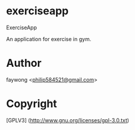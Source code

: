 exerciseapp
===========

ExerciseApp

An application for exercise in gym.

Author
======
faywong &lt;philip584521@gmail.com&gt;

Copyright
=========
[GPLV3] (http://www.gnu.org/licenses/gpl-3.0.txt)
